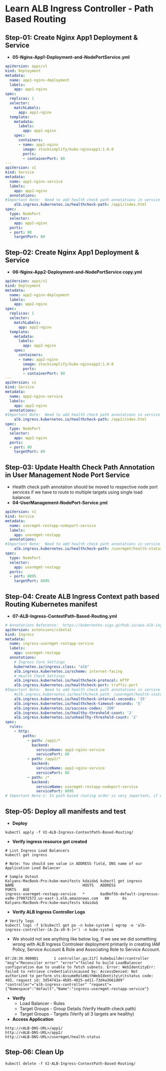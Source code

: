 # Learn ALB Ingress Controller - Path Based Routing

## Step-01: Create Nginx App1 Deployment & Service
- **05-Nginx-App1-Deployment-and-NodePortService.yml**
```yml
apiVersion: apps/v1
kind: Deployment
metadata:
  name: app1-nginx-deployment
  labels:
    app: app1-nginx
spec:
  replicas: 1
  selector:
    matchLabels:
      app: app1-nginx
  template:
    metadata:
      labels:
        app: app1-nginx
    spec:
      containers:
      - name: app1-nginx
        image: stacksimplify/kube-nginxapp1:1.0.0
        ports:
        - containerPort: 80
---
apiVersion: v1
kind: Service
metadata:
  name: app1-nginx-service
  labels:
    app: app1-nginx
  annotations:
#Important Note:  Need to add health check path annotations in service level if we are planning to use multiple targets in a load balancer    
    alb.ingress.kubernetes.io/healthcheck-path: /app1/index.html
spec:
  type: NodePort
  selector:
    app: app1-nginx
  ports:
  - port: 80
    targetPort: 80
```
## Step-02: Create Nginx App1 Deployment & Service
- **06-Nginx-App2-Deployment-and-NodePortService copy.yml**
```yml
apiVersion: apps/v1
kind: Deployment
metadata:
  name: app2-nginx-deployment
  labels:
    app: app2-nginx 
spec:
  replicas: 1
  selector:
    matchLabels:
      app: app2-nginx
  template:
    metadata:
      labels:
        app: app2-nginx
    spec:
      containers:
      - name: app2-nginx
        image: stacksimplify/kube-nginxapp2:1.0.0
        ports:
        - containerPort: 80
---
apiVersion: v1
kind: Service
metadata:
  name: app2-nginx-service
  labels:
    app: app2-nginx
  annotations:
#Important Note:  Need to add health check path annotations in service level if we are planning to use multiple targets in a load balancer
    alb.ingress.kubernetes.io/healthcheck-path: /app2/index.html
spec:
  type: NodePort
  selector:
    app: app2-nginx
  ports:
  - port: 80
    targetPort: 80   
```
## Step-03: Update Health Check Path Annotation in User Management Node Port Service
- Health check path annotation should be moved to respective node port services if we have to route to multiple targets using single load balancer.
- **04-UserManagement-NodePort-Service.yml**
```yml
apiVersion: v1
kind: Service
metadata:
  name: usermgmt-restapp-nodeport-service
  labels:
    app: usermgmt-restapp
  annotations:
#Important Note:  Need to add health check path annotations in service level if we are planning to use multiple targets in a load balancer  
    alb.ingress.kubernetes.io/healthcheck-path: /usermgmt/health-status
spec:
  type: NodePort
  selector:
    app: usermgmt-restapp
  ports:
  - port: 8095
    targetPort: 8095
```

## Step-04: Create ALB Ingress Context path based Routing Kubernetes manifest
- **07-ALB-Ingress-ContextPath-Based-Routing.yml**
```yml
# Annotations Reference:  https://kubernetes-sigs.github.io/aws-alb-ingress-controller/guide/ingress/annotation/
apiVersion: extensions/v1beta1
kind: Ingress
metadata:
  name: ingress-usermgmt-restapp-service
  labels:
    app: usermgmt-restapp
  annotations:
    # Ingress Core Settings  
    kubernetes.io/ingress.class: "alb"
    alb.ingress.kubernetes.io/scheme: internet-facing
    # Health Check Settings
    alb.ingress.kubernetes.io/healthcheck-protocol: HTTP 
    alb.ingress.kubernetes.io/healthcheck-port: traffic-port
#Important Note:  Need to add health check path annotations in service level if we are planning to use multiple targets in a load balancer    
    #alb.ingress.kubernetes.io/healthcheck-path: /usermgmt/health-status
    alb.ingress.kubernetes.io/healthcheck-interval-seconds: '15'
    alb.ingress.kubernetes.io/healthcheck-timeout-seconds: '5'
    alb.ingress.kubernetes.io/success-codes: '200'
    alb.ingress.kubernetes.io/healthy-threshold-count: '2'
    alb.ingress.kubernetes.io/unhealthy-threshold-count: '2'
spec:
  rules:
    - http:
        paths:
          - path: /app1/*
            backend:
              serviceName: app1-nginx-service
              servicePort: 80                        
          - path: /app2/*
            backend:
              serviceName: app2-nginx-service
              servicePort: 80            
          - path: /*
            backend:
              serviceName: usermgmt-restapp-nodeport-service
              servicePort: 8095              
# Important Note-1: In path based routing order is very important, if we are going to use  "/*", try to use it at the end of all rules.                  
```

## Step-05: Deploy all manifests and test
- **Deploy**
```
kubectl apply -f V2-ALB-Ingress-ContextPath-Based-Routing/
```
- **Verify ingress resource got created**
```
# List Ingress Load Balancers
kubectl get ingress

# Note: You should see value in ADDRESS field, DNS name of our Application Load Balancer

# Sample Outout
Kalyans-MacBook-Pro:kube-manifests kdaida$ kubectl get ingress
NAME                               HOSTS   ADDRESS                                                                 PORTS   AGE
ingress-usermgmt-restapp-service   *       6ad0ef5b-default-ingressus-ea9e-379072572.us-east-1.elb.amazonaws.com   80      6s
Kalyans-MacBook-Pro:kube-manifests kdaida$ 

```
- **Verify ALB Ingress Controller Logs**
```
# Verify logs
kubectl logs -f $(kubectl get po -n kube-system | egrep -o 'alb-ingress-controller-[A-Za-z0-9-]+') -n kube-system
```

- We should not see anything like below log, if we see we did something wrong with ALB Ingress Controleer deployment primarily in creating IAM Policy, Service Account & Role and Associating Role to Service Account.

```log
07:28:39.900001       1 controller.go:217] kubebuilder/controller "msg"="Reconciler error" "error"="failed to build LoadBalancer configuration due to unable to fetch subnets. Error: WebIdentityErr: failed to retrieve credentials\ncaused by: AccessDenied: Not authorized to perform sts:AssumeRoleWithWebIdentity\n\tstatus code: 403, request id: 3d54741a-4b85-4025-ad11-73d4a3661d09"  "controller"="alb-ingress-controller" "request"={"Namespace":"default","Name":"ingress-usermgmt-restapp-service"}
```


- **Verify**
    - Load Balancer - Rules
    - Target Groups - Group Details (Verify Health check path)
    - Target Groups - Targets (Verify all 3 targets are healthy)
- **Access Application**
```
http://<ALB-DNS-URL>/app1/
http://<ALB-DNS-URL>/app2/
http://<ALB-DNS-URL>/usermgmt/health-status
```


## Step-06: Clean Up
```
kubectl delete -f V2-ALB-Ingress-ContextPath-Based-Routing/
```
